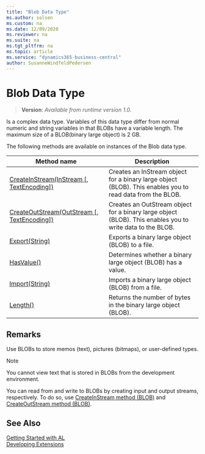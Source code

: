 ```yaml
---
title: "Blob Data Type"
ms.author: solsen
ms.custom: na
ms.date: 12/09/2020
ms.reviewer: na
ms.suite: na
ms.tgt_pltfrm: na
ms.topic: article
ms.service: "dynamics365-business-central"
author: SusanneWindfeldPedersen
---
```

[//]: # (START>DO_NOT_EDIT)
[//]: # (IMPORTANT:Do not edit any of the content between here and the END>DO_NOT_EDIT.)
[//]: # (Any modifications should be made in the .xml files in the ModernDev repo.)
# Blob Data Type
> **Version**: _Available from runtime version 1.0._

Is a complex data type. Variables of this data type differ from normal numeric and string variables in that BLOBs have a variable length. The maximum size of a BLOB(binary large object) is 2 GB.



The following methods are available on instances of the Blob data type.

|Method name|Description|
|-----------|-----------|
|[CreateInStream(InStream [, TextEncoding])](blob-createinstream-method.md)|Creates an InStream object for a binary large object (BLOB). This enables you to read data from the BLOB.|
|[CreateOutStream(OutStream [, TextEncoding])](blob-createoutstream-method.md)|Creates an OutStream object for a binary large object (BLOB). This enables you to write data to the BLOB.|
|[Export(String)](blob-export-method.md)|Exports a binary large object (BLOB) to a file.|
|[HasValue()](blob-hasvalue-method.md)|Determines whether a binary large object (BLOB) has a value.|
|[Import(String)](blob-import-method.md)|Imports a binary large object (BLOB) from a file.|
|[Length()](blob-length-method.md)|Returns the number of bytes in the binary large object (BLOB).|

[//]: # (IMPORTANT: END>DO_NOT_EDIT)

## Remarks  
 Use BLOBs to store memos (text), pictures (bitmaps), or user-defined types.  

> [!NOTE]  
>  You cannot view text that is stored in BLOBs from the development environment.  

 You can read from and write to BLOBs by creating input and output streams, respectively. To do so, use [CreateInStream method (BLOB)](blob-createinstream-method.md) and [CreateOutStream method (BLOB)](blob-createoutstream-method.md).  

<!--
To optimize performance, when you access a record that has a BLOB field, the data in the BLOB is not always read into memory. You must call the [CALCFieldS method (Record)](../../methods/devenv-calcfields-method-record.md) to read the BLOB into memory and calculate it. Then you can use the BLOB in AL code or display it in the application.  

 It is not supported to insert a BLOB field into a Variant.  

 It is not supported for a page to access a BLOB field from a table other than the SourceTable of the page.  

-->

## See Also
[Getting Started with AL](../../devenv-get-started.md)  
[Developing Extensions](../../devenv-dev-overview.md)  